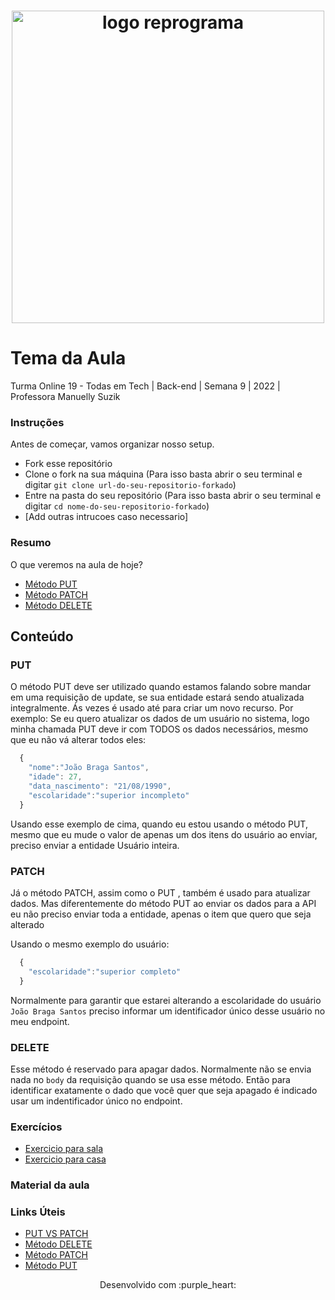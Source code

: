 <h1 align="center">
  <img src="assets/reprograma-fundos-claros.png" alt="logo reprograma" width="500">
</h1>

# Tema da Aula

Turma Online 19 - Todas em Tech | Back-end | Semana 9 | 2022 | Professora Manuelly Suzik

### Instruções

Antes de começar, vamos organizar nosso setup.

- Fork esse repositório
- Clone o fork na sua máquina (Para isso basta abrir o seu terminal e digitar `git clone url-do-seu-repositorio-forkado`)
- Entre na pasta do seu repositório (Para isso basta abrir o seu terminal e digitar `cd nome-do-seu-repositorio-forkado`)
- [Add outras intrucoes caso necessario]

### Resumo

O que veremos na aula de hoje?

- [Método PUT](#PUT)
- [Método PATCH](#PATCH)
- [Método DELETE](#DELETE)

## Conteúdo

### PUT

O método PUT deve ser utilizado quando estamos falando sobre mandar em uma requisição de update, se sua entidade estará sendo atualizada integralmente. Ás vezes é usado até para criar um novo recurso.
Por exemplo:
Se eu quero atualizar os dados de um usuário no sistema, logo minha chamada PUT deve ir com TODOS os dados necessários, mesmo que eu não vá alterar todos eles:

```javascript
  {
    "nome":"João Braga Santos",
    "idade": 27,
    "data_nascimento": "21/08/1990",
    "escolaridade":"superior incompleto"
  }
```

Usando esse exemplo de cima, quando eu estou usando o método PUT, mesmo que eu mude o valor de apenas um dos itens do usuário ao enviar, preciso enviar a entidade Usuário inteira.

### PATCH

Já o método PATCH, assim como o PUT , também é usado para atualizar dados. Mas diferentemente do método PUT ao enviar os dados para a API eu não preciso enviar toda a entidade, apenas o item que quero que seja alterado

Usando o mesmo exemplo do usuário:

```javascript
  {
    "escolaridade":"superior completo"
  }
```

Normalmente para garantir que estarei alterando a escolaridade do usuário `João Braga Santos` preciso informar um identificador único desse usuário no meu endpoint.

### DELETE

Esse método é reservado para apagar dados. Normalmente não se envia nada no `body` da requisição quando se usa esse método. Então para identificar exatamente o dado que você quer que seja apagado é indicado usar um indentificador único no endpoint.

### Exercícios

- [Exercicio para sala](/exercicios/para-sala/)
- [Exercicio para casa](/exercicios/para-casa/)

### Material da aula

### Links Úteis

- [PUT VS PATCH](https://cursos.alura.com.br/forum/topico-diferenca-entre-put-e-patch-44669)
- [Método DELETE](https://developer.mozilla.org/pt-BR/docs/Web/HTTP/Methods/DELETE)
- [Método PATCH](https://developer.mozilla.org/pt-BR/docs/Web/HTTP/Methods/PATCH)
- [Método PUT](https://developer.mozilla.org/pt-BR/docs/Web/HTTP/Methods/PUT)

<p align="center">
Desenvolvido com :purple_heart:  
</p>
